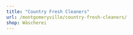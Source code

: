 ```yaml
---
title: "Country Fresh Cleaners"
url: /montgomeryville/country-fresh-cleaners/
shop: Wäscherei
---
```


